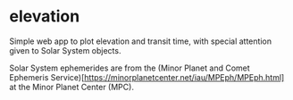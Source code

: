 # elevation
Simple web app to plot elevation and transit time, with special attention given to Solar System objects.

Solar System ephemerides are from the (Minor Planet and Comet Ephemeris Service)[https://minorplanetcenter.net/iau/MPEph/MPEph.html] at the Minor Planet Center (MPC).
